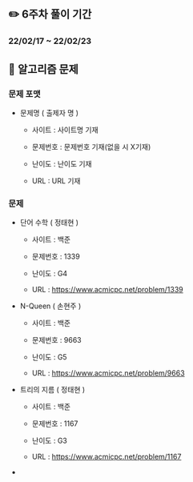 ## ✏️ 6주차 풀이 기간

### 22/02/17 ~ 22/02/23



## 📒 알고리즘 문제

### 문제 포맷

- 문제명 ( 출제자 명 )

  - 사이트 : 사이트명 기재

  - 문제번호 : 문제번호 기재(없을 시 X기재)

  - 난이도 : 난이도 기재

  - URL : URL 기재
  
    

### 문제

- 단어 수학 ( 정태현 )

  - 사이트 : 백준

  - 문제번호 : 1339

  - 난이도 : G4

  - URL : https://www.acmicpc.net/problem/1339

- N-Queen ( 손현주 )

  - 사이트 : 백준

  - 문제번호 : 9663

  - 난이도 : G5

  - URL : https://www.acmicpc.net/problem/9663

- 트리의 지름 ( 정태현 )

  - 사이트 : 백준

  - 문제번호 : 1167

  - 난이도 : G3

  - URL : https://www.acmicpc.net/problem/1167

- 
